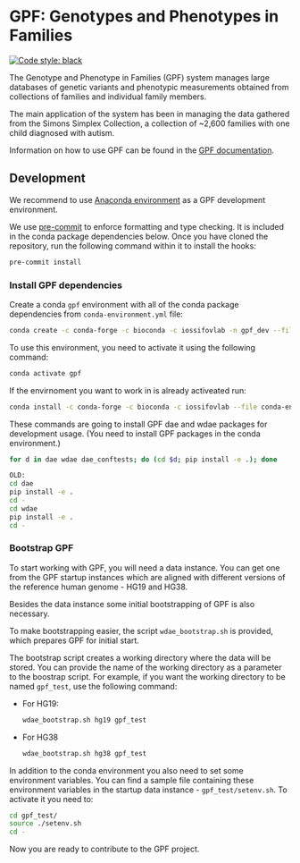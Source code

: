 # GPF: Genotypes and Phenotypes in Families

[![Code style: black](https://img.shields.io/badge/code%20style-black-000000.svg)](https://github.com/psf/black)

The Genotype and Phenotype in Families (GPF) system manages large databases
of genetic variants and phenotypic measurements obtained from collections
of families and individual family members.

The main application of the system has been in managing the data gathered from
the Simons Simplex Collection, a collection of ~2,600 families with one child
diagnosed with autism.

Information on how to use GPF can be found in the [GPF documentation](https://iossifovlab.com/gpfuserdocs/).

## Development

We recommend to use [Anaconda environment](https://www.anaconda.com/) as a GPF
development environment.

We use [pre-commit](https://pre-commit.com/) to enforce formatting and type checking.
It is included in the conda package dependencies below.
Once you have cloned the repository, run the following command within it to install the hooks:
```bash
pre-commit install
```

### Install GPF dependencies

Create a conda `gpf` environment with all of the conda package dependencies
from `conda-environment.yml` file:

```bash
conda create -c conda-forge -c bioconda -c iossifovlab -n gpf_dev --file conda-environment.yml
```

To use this environment, you need to activate it using the following command:

```bash
conda activate gpf
```

If the envirnoment you want to work in is already activeated run:
```bash
conda install -c conda-forge -c bioconda -c iossifovlab --file conda-environment.yml
```

These commands are going to install GPF dae and wdae packages for development
usage. (You need to install GPF packages in the conda environment.)

```bash
for d in dae wdae dae_conftests; do (cd $d; pip install -e .); done

OLD:
cd dae
pip install -e .
cd -
cd wdae
pip install -e .
cd -
```

### Bootstrap GPF

To start working with GPF, you will need a data instance. You can get one from
the GPF startup instances which are aligned with different versions of the
reference human genome - HG19 and HG38.

Besides the data instance some initial bootstrapping of GPF is also necessary.

To make bootstrapping easier, the script `wdae_bootstrap.sh` is provided,
which prepares GPF for initial start.

The bootstrap script creates a working directory where the data will be
stored. You can provide the name of the working directory as a parameter
to the boostrap script. For example, if you want the working directory to
be named `gpf_test`, use the following command:

* For HG19:
    ```bash
    wdae_bootstrap.sh hg19 gpf_test
    ```

* For HG38
    ```bash
    wdae_bootstrap.sh hg38 gpf_test
    ```

In addition to the conda environment you also need to set some environment
variables. You can find a sample file containing these environment variables in
the startup data instance - `gpf_test/setenv.sh`. To activate it you need to:

```bash
cd gpf_test/
source ./setenv.sh
cd -
```

Now you are ready to contribute to the GPF project.
